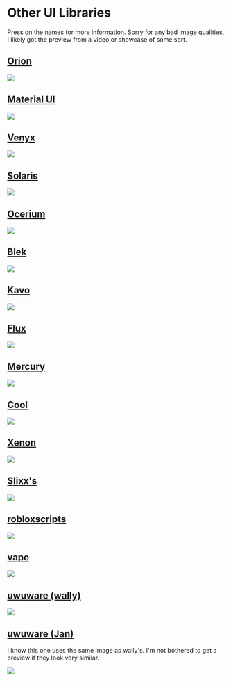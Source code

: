 # Other UI Libraries
Press on the names for more information. Sorry for any bad image qualities, I likely got the preview from a video or showcase of some sort.

## [Orion](https://v3rmillion.net/showthread.php?tid=1166983)
![](../../images/orion.png)

## [Material UI](https://v3rmillion.net/showthread.php?tid=1038510)
![](../../images/materialui.png)

## [Venyx](https://v3rmillion.net/showthread.php?tid=1026479)
![](../../images/venyx.png)

## [Solaris](https://v3rmillion.net/showthread.php?tid=1142474)
![](../../images/solaris.png)

## [Ocerium](https://v3rmillion.net/showthread.php?tid=1167106)
![](../../images/ocerium.png)

## [Blek](https://v3rmillion.net/showthread.php?tid=1169302)
![](../../images/blek.png)

## [Kavo](https://v3rmillion.net/showthread.php?tid=1094901)
![](../../images/kavo.png)

## [Flux](https://v3rmillion.net/showthread.php?tid=1101621)
![](../../images/flux.png)

## [Mercury](https://v3rmillion.net/showthread.php?tid=1154995)
![](../../images/mercury.png)

## [Cool](https://v3rmillion.net/showthread.php?tid=1151036)
![](../../images/cool.png)

## [Xenon](https://v3rmillion.net/showthread.php?tid=1124739)
![](../../images/xenon.png)

## [Slixx's](https://v3rmillion.net/showthread.php?tid=1174406)
![](../../images/slixx's.png)

## [robloxscripts](https://v3rmillion.net/showthread.php?tid=1112691)
![](../../images/robloxscripts.png)

## [vape](https://v3rmillion.net/showthread.php?tid=1098651)
![](../../images/vape.png)

## [uwuware (wally)](https://github.com/wally-rblx/uwuware-ui/blob/main/main.lua)
![](../../images/uwuware-wally.png)

## [uwuware (Jan)](https://v3rmillion.net/showthread.php?tid=1023792)
I know this one uses the same image as wally's. I'm not bothered to get a preview if they look very similar.

![](../../images/uwuware-wally.png)